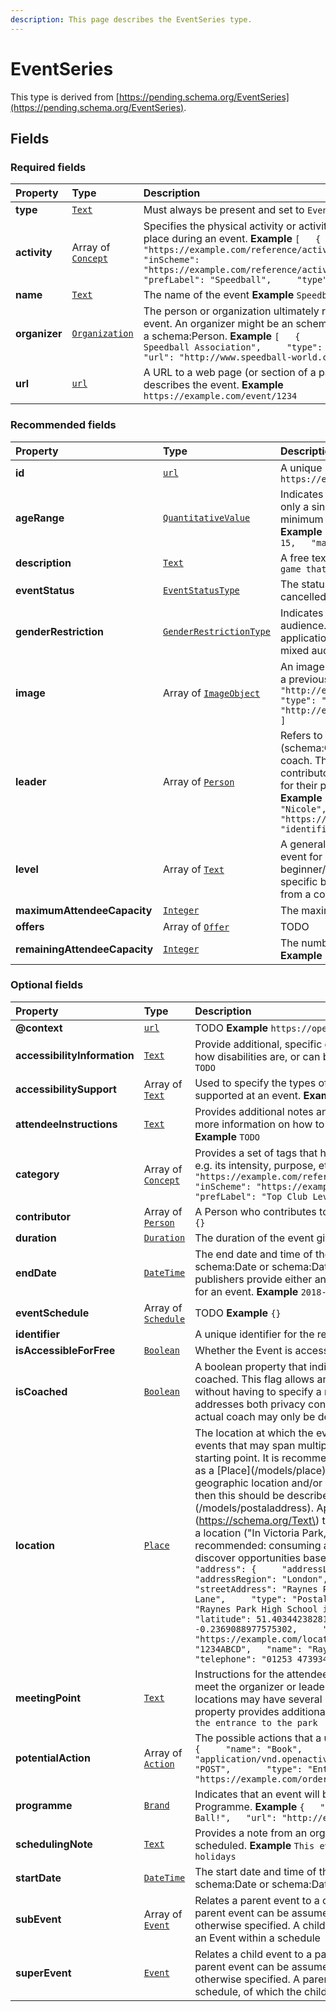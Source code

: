 ```yaml
---
description: This page describes the EventSeries type.
---
```


# EventSeries

This type is derived from [https://pending.schema.org/EventSeries](https://pending.schema.org/EventSeries).

## **Fields**

### **Required fields**

| Property | Type | Description |
| :--- | :--- | :--- |
| **type** |  [`Text`](https://schema.org/Text) |  Must always be present and set to `EventSeries` |
| **activity** |  Array of [`Concept`](https://docs.openactive.io/data-model/types/concept) |  Specifies the physical activity or activities that will take place during an event.  **Example**  `[   {     "id": "https://example.com/reference/activities#Speedball",     "inScheme": "https://example.com/reference/activities",     "prefLabel": "Speedball",     "type": "Concept"   } ]` |
| **name** |  [`Text`](https://schema.org/Text) |  The name of the event  **Example**  `Speedball` |
| **organizer** |  [`Organization`](https://docs.openactive.io/data-model/types/organization) |  The person or organization ultimately responsible for an event. An organizer might be an schema:Organization or a schema:Person.  **Example**  `[   {     "name": "Central Speedball Association",     "type": "Organization",     "url": "http://www.speedball-world.com"   } ]` |
| **url** |  [`url`](https://schema.org/url) |  A URL to a web page \(or section of a page\) that describes the event.  **Example**  `https://example.com/event/1234` |

### **Recommended fields**

| Property | Type | Description |
| :--- | :--- | :--- |
| **id** |  [`url`](https://schema.org/url) |  A unique url based identifier for the record  **Example**  `https://example.com/event/1234` |
| **ageRange** |  [`QuantitativeValue`](https://docs.openactive.io/data-model/types/quantitativevalue) |  Indicates that an event is suitable for a specific age range. If only a single age is specified then this is assumed to be a minimum age. Age ranges can be specified as follows: 18-30  **Example**  `{   "type": "QuantitativeValue",   "minValue": 15,   "maxValue": 60 }` |
| **description** |  [`Text`](https://schema.org/Text) |  A free text description of the event  **Example**  `An fast paced game that incorporates netball, handball and football.` |
| **eventStatus** |  [`EventStatusType`](https://schema.org/EventStatusType) |  The status of an event. Can be used to indicate rescheduled or cancelled events  **Example**  `https://schema.org/EventScheduled` |
| **genderRestriction** |  [`GenderRestrictionType`](https://openactive.io/GenderRestrictionType) |  Indicates that an event is restricted to male, female or a mixed audience. If a gender restriction isn't specified then applications should assume that an event is suitable for a mixed audience  **Example**  `https://openactive.io/Female` |
| **image** |  Array of [`ImageObject`](https://docs.openactive.io/data-model/types/imageobject) |  An image or photo that depicts the event, e.g. a photo taken at a previous event.  **Example**  `[   {     "thumbnail": "http://example.com/static/image/speedball_thumbnail.jpg",     "type": "ImageObject",     "url": "http://example.com/static/image/speedball_large.jpg"   } ]` |
| **leader** |  Array of [`Person`](https://docs.openactive.io/data-model/types/person) |  Refers to people \(schema:Person\) or organizations \(schema:Organization\) who will be leading an event. E.g. a coach. This is a more specific role than an organiser or a contributor. The person will need to have given their consent for their personal information to be present in the Open Data.  **Example**  `[   {     "familyName": "Smith",     "givenName": "Nicole",     "id": "https://example.com/locations/1234ABCD/leaders/89",     "identifier": 89,     "type": "Person"   } ]` |
| **level** |  Array of [`Text`](https://github.com/openactive/developer-documentation/tree/992826a56c27afeb9178705f587ceb83b4137659/data-model/types/ArrayOf/README.md#https://schema.org/Text) |  A general purpose property for specifying the suitability of an event for different participant “levels”. E.g. beginner/intermediate/advanced. Or in the case of martial arts, specific belt requirements. Values should ideally be drawn from a controlled vocabulary.  **Example**  `TODO` |
| **maximumAttendeeCapacity** |  [`Integer`](https://schema.org/Integer) |  The maximum capacity of the Event.  **Example**  `30` |
| **offers** |  Array of [`Offer`](https://docs.openactive.io/data-model/types/offer) |  TODO |
| **remainingAttendeeCapacity** |  [`Integer`](https://schema.org/Integer) |  The number of places that are still available for the Event.  **Example**  `20` |

### **Optional fields**

| Property | Type | Description |
| :--- | :--- | :--- |
| **@context** |  [`url`](https://schema.org/url) |  TODO  **Example**  `https://openactive.io/` |
| **accessibilityInformation** |  [`Text`](https://schema.org/Text) |  Provide additional, specific documentation for participants about how disabilities are, or can be supported at the Event.  **Example**  `TODO` |
| **accessibilitySupport** |  Array of [`Text`](https://github.com/openactive/developer-documentation/tree/992826a56c27afeb9178705f587ceb83b4137659/data-model/types/ArrayOf/README.md#https://schema.org/Text) |  Used to specify the types of disabilities or impairments that are supported at an event.  **Example**  `TODO` |
| **attendeeInstructions** |  [`Text`](https://schema.org/Text) |  Provides additional notes and instructions for event attendees. E.g. more information on how to find the event, what to bring, etc.  **Example**  `TODO` |
| **category** |  Array of [`Concept`](https://docs.openactive.io/data-model/types/concept) |  Provides a set of tags that help categorise and describe an event, e.g. its intensity, purpose, etc.  **Example**  `[   {     "id": "https://example.com/reference/categories#Top%20Club%20Level",     "inScheme": "https://example.com/reference/categories",     "prefLabel": "Top Club Level",     "type": "Concept"   } ]` |
| **contributor** |  Array of [`Person`](https://docs.openactive.io/data-model/types/person) |  A Person who contributes to the facilitation of the Event.  **Example**  `{}` |
| **duration** |  [`Duration`](https://schema.org/Duration) |  The duration of the event given in \[ISO8601\] format.  **Example**  `PT1H` |
| **endDate** |  [`DateTime`](https://schema.org/DateTime) |  The end date and time of the event. Can be specified as a schema:Date or schema:DateTime  It is recommended that publishers provide either an schema:endDate or a schema:duration for an event.  **Example**  `2018-01-27T12:00:00Z` |
| **eventSchedule** |  Array of [`Schedule`](https://docs.openactive.io/data-model/types/schedule) |  TODO  **Example**  `{}` |
| **identifier** |  |  A unique identifier for the record  **Example**  `1234` |
| **isAccessibleForFree** |  [`Boolean`](https://schema.org/Boolean) |  Whether the Event is accessible without charge.  **Example**  `true` |
| **isCoached** |  [`Boolean`](https://schema.org/Boolean) |  A boolean property that indicates whether an Event will be coached. This flag allows an Event to be marked as being coached without having to specify a named individual as a coach. This addresses both privacy concerns and also scenarios where the actual coach may only be decided on the day.  **Example**  `true` |
| **location** |  [`Place`](https://docs.openactive.io/data-model/types/place) |  The location at which the event will take place. Or, in the case of events that may span multiple locations, the initial meeting or starting point.  It is recommended that locations should be specified as a \[Place\]\(/models/place\) complete with a fully described geographic location and/or address. If only an address is available then this should be described as a \[PostalAddress\]\(/models/postaladdress\).  Applications may use \[schema:Text\]\(https://schema.org/Text\) to provide a more general description of a location \("In Victoria Park, near the lake"\), but this is not recommended: consuming applications will be unable to help users discover opportunities based on their location.  **Example**  `{   "address": {     "addressLocality": "New Malden",     "addressRegion": "London",     "postalCode": "NW5 3DU",     "streetAddress": "Raynes Park High School, 46A West Barnes Lane",     "type": "PostalAddress"   },   "description": "Raynes Park High School in London",   "geo": {     "latitude": 51.4034423828125,     "longitude": -0.2369088977575302,     "type": "GeoCoordinates"   },   "id": "https://example.com/locations/1234ABCD",   "identifier": "1234ABCD",   "name": "Raynes Park High School",   "telephone": "01253 473934",   "type": "Place" }` |
| **meetingPoint** |  [`Text`](https://schema.org/Text) |  Instructions for the attendees of an Event about where they should meet the organizer or leader at the start of the event. Some larger locations may have several possible meeting points, so this property provides additional more specific directions.  **Example**  `At the entrance to the park` |
| **potentialAction** |  Array of [`Action`](https://docs.openactive.io/data-model/types/action) |  The possible actions that a user may make. e.g. Book.  **Example**  `[   {     "name": "Book",     "target": {       "encodingType": "application/vnd.openactive.v1.0+json",       "httpMethod": "POST",       "type": "EntryPoint",       "url": "https://example.com/orders"     },     "type": "Action"   } ]` |
| **programme** |  [`Brand`](https://docs.openactive.io/data-model/types/brand) |  Indicates that an event will be organised according to a specific Programme.  **Example**  `{   "type": "Brand",   "name": "Play Ball!",   "url": "http://example.org/brand/play-ball" }` |
| **schedulingNote** |  [`Text`](https://schema.org/Text) |  Provides a note from an organizer relating to how this Event is scheduled.  **Example**  `This event doesn't run during school holidays` |
| **startDate** |  [`DateTime`](https://schema.org/DateTime) |  The start date and time of the event. Can be specified as a schema:Date or schema:DateTime.  **Example**  `2018-01-27T12:00:00Z` |
| **subEvent** |  Array of [`Event`](https://docs.openactive.io/data-model/types/event) |  Relates a parent event to a child event. Properties describing the parent event can be assumed to apply to the child, unless otherwise specified. A child event might be a specific instance of an Event within a schedule |
| **superEvent** |  [`Event`](https://docs.openactive.io/data-model/types/event) |  Relates a child event to a parent event. Properties describing the parent event can be assumed to apply to the child, unless otherwise specified. A parent event might specify a recurring schedule, of which the child event is one specific instance |

